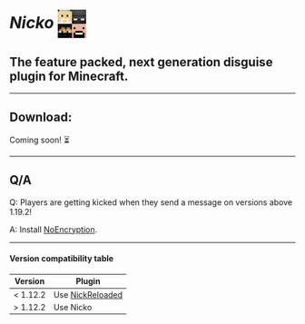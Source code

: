 # _Nicko_ <img style="vertical-align:middle" src="./img/LOGO.png" alt="" width="50"/>

## The feature packed, next generation disguise plugin for Minecraft.

---

## Download:

Coming soon! ⏳

---

## Q/A

Q: Players are getting kicked when they send a message on versions above 1.19.2!

A: Install [NoEncryption](https://www.spigotmc.org/resources/noencryption.102902/).

---

#### Version compatibility table

| Version  | Plugin                                                                     |
|----------|----------------------------------------------------------------------------|
| < 1.12.2 | Use [NickReloaded](https://www.spigotmc.org/resources/nickreloaded.46335/) |
| > 1.12.2 | Use Nicko                                                                  |
